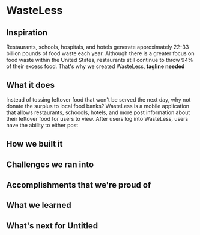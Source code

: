 # WasteLess

## Inspiration
Restaurants, schools, hospitals, and hotels generate approximately 22-33 billion pounds of food waste each year. Although there is a greater focus on food waste within the United States, restaurants still continue to throw 94% of their excess food. That's why we created WasteLess, **tagline needed**


## What it does
Instead of tossing leftover food that won't be served the next day, why not donate the surplus to local food banks? WasteLess is a mobile application that allows restaurants, schoools, hotels, and more post information about their leftover food for users to view. After users log into WasteLess, users have the ability to either post 


## How we built it

## Challenges we ran into

## Accomplishments that we're proud of

## What we learned

## What's next for Untitled
